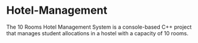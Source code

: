 # Hotel-Management
The 10 Rooms Hotel Management System is a console-based C++ project that manages student allocations in a hostel with a capacity of 10 rooms.
